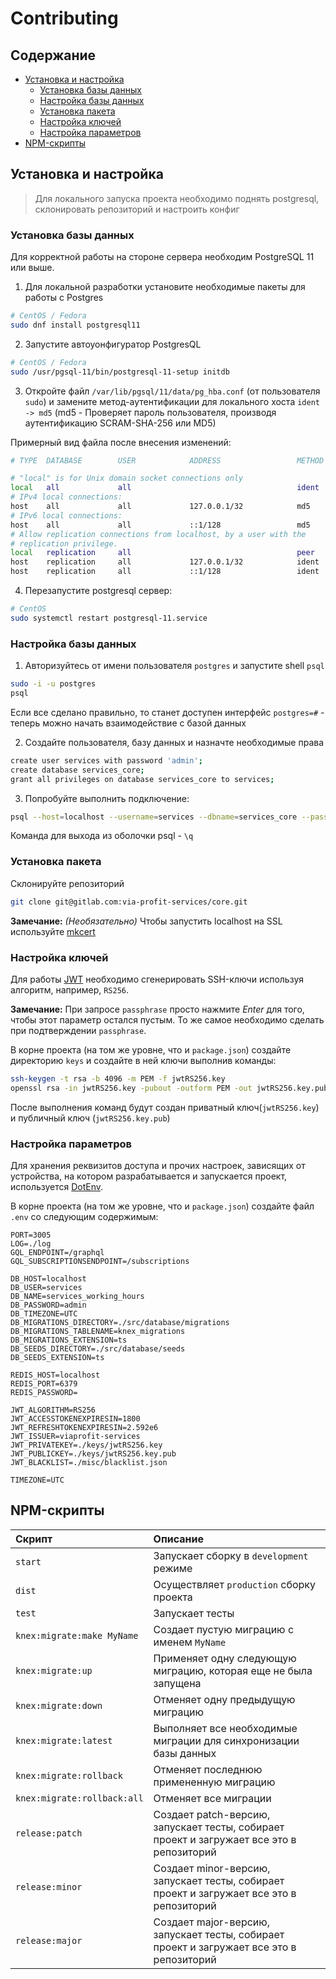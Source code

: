 # Contributing


## Содержание

 - [Установка и настройка](#setup)
   - [Установка базы данных](#setup-db)
   - [Настройка базы данных](#setup-db-config)
   - [Установка пакета](#setup-package)
   - [Настройка ключей](#setup-keys)
   - [Настройка параметров](#setup-config)
 - [NPM-скрипты](#npm-scripts)

## <a name="setup"></a> Установка и настройка

> Для локального запуска проекта необходимо поднять postgresql, склонировать репозиторий и настроить конфиг

### <a name="setup-db"></a> Установка базы данных

Для корректной работы на стороне сервера необходим PostgreSQL 11 или выше.

1. Для локальной разработки установите необходимые пакеты для работы с Postgres

```bash
# CentOS / Fedora
sudo dnf install postgresql11
```

2. Запустите автоуонфигуратор PostgresQL

```bash
# CentOS / Fedora
sudo /usr/pgsql-11/bin/postgresql-11-setup initdb

```

3. Откройте файл `/var/lib/pgsql/11/data/pg_hba.conf` (от пользователя `sudo`) и замените метод-аутентификации для локального хоста `ident -> md5` (md5 - Проверяет пароль пользователя, производя аутентификацию SCRAM-SHA-256 или MD5)

Примерный вид файла после внесения изменений:
```bash
# TYPE  DATABASE        USER            ADDRESS                 METHOD

# "local" is for Unix domain socket connections only
local   all             all                                     ident
# IPv4 local connections:
host    all             all             127.0.0.1/32            md5
# IPv6 local connections:
host    all             all             ::1/128                 md5
# Allow replication connections from localhost, by a user with the
# replication privilege.
local   replication     all                                     peer
host    replication     all             127.0.0.1/32            ident
host    replication     all             ::1/128                 ident
```

4. Перезапустите postgresql сервер:
```bash
# CentOS
sudo systemctl restart postgresql-11.service
```

### <a name="setup-db-config"></a> Настройка базы данных

1. Авторизуйтесь от имени пользователя `postgres` и запустите shell `psql`

```bash
sudo -i -u postgres
psql
```

Если все сделано правильно, то станет доступен интерфейс `postgres=#` - теперь можно начать взаимодействие с базой данных

2. Создайте пользователя, базу данных и назначте необходимые права

```bash
create user services with password 'admin';
create database services_core;
grant all privileges on database services_core to services;
```

3. Попробуйте выполнить подключение:
```bash
psql --host=localhost --username=services --dbname=services_core --password
```

Команда для выхода из оболочки psql - `\q`

### <a name="setup-package"></a> Установка пакета

Склонируйте репозиторий

```bash
git clone git@gitlab.com:via-profit-services/core.git
```

**Замечание:** _(Необязательно)_ Чтобы запустить localhost на SSL используйте [mkcert](https://github.com/FiloSottile/mkcert) 

### <a name="setup-keys"></a> Настройка ключей

Для работы [JWT](https://github.com/auth0/node-jsonwebtoken) необходимо сгенерировать SSH-ключи используя алгоритм, например, `RS256`.

**Замечание:** При запросе `passphrase` просто нажмите _Enter_ для того, чтобы этот параметр остался пустым. То же самое необходимо сделать при подтверждении `passphrase`.

В корне проекта (на том же уровне, что и `package.json`) создайте директорию `keys` и создайте в ней ключи выполнив команды:

```bash
ssh-keygen -t rsa -b 4096 -m PEM -f jwtRS256.key
openssl rsa -in jwtRS256.key -pubout -outform PEM -out jwtRS256.key.pub
```
После выполнения команд будут создан приватный ключ(`jwtRS256.key`) и публичный ключ (`jwtRS256.key.pub`) 

### <a name="setup-config"></a> Настройка параметров

Для хранения реквизитов доступа и прочих настроек, зависящих от устройства, на котором разрабатывается и запускается проект, используется [DotEnv](https://github.com/motdotla/dotenv).

В корне проекта (на том же уровне, что и `package.json`) создайте файл `.env` со следующим содержимым:

```dosini
PORT=3005
LOG=./log
GQL_ENDPOINT=/graphql
GQL_SUBSCRIPTIONSENDPOINT=/subscriptions

DB_HOST=localhost
DB_USER=services
DB_NAME=services_working_hours
DB_PASSWORD=admin
DB_TIMEZONE=UTC
DB_MIGRATIONS_DIRECTORY=./src/database/migrations
DB_MIGRATIONS_TABLENAME=knex_migrations
DB_MIGRATIONS_EXTENSION=ts
DB_SEEDS_DIRECTORY=./src/database/seeds
DB_SEEDS_EXTENSION=ts

REDIS_HOST=localhost
REDIS_PORT=6379
REDIS_PASSWORD=

JWT_ALGORITHM=RS256
JWT_ACCESSTOKENEXPIRESIN=1800
JWT_REFRESHTOKENEXPIRESIN=2.592e6
JWT_ISSUER=viaprofit-services
JWT_PRIVATEKEY=./keys/jwtRS256.key
JWT_PUBLICKEY=./keys/jwtRS256.key.pub
JWT_BLACKLIST=./misc/blacklist.json

TIMEZONE=UTC
```

## <a name="npm-scripts"></a> NPM-скрипты

| Скрипт   |  Описание |
|:---------|:------|
| `start` | Запускает сборку в `development` режиме |
| `dist` | Осуществляет `production` сборку проекта |
| `test` | Запускает тесты |
| `knex:migrate:make MyName` | Создает пустую миграцию с именем `MyName` |
| `knex:migrate:up` | Применяет одну следующую миграцию, которая еще не была запущена |
| `knex:migrate:down` | Отменяет одну предыдущую миграцию |
| `knex:migrate:latest` | Выполняет все необходимые миграции для синхронизации базы данных |
| `knex:migrate:rollback` | Отменяет последнюю примененную миграцию |
| `knex:migrate:rollback:all` | Отменяет все миграции |
| `release:patch` | Создает patch-версию, запускает тесты, собирает проект и загружает все это в репозиторий |
| `release:minor` | Создает minor-версию, запускает тесты, собирает проект и загружает все это в репозиторий |
| `release:major` | Создает major-версию, запускает тесты, собирает проект и загружает все это в репозиторий |